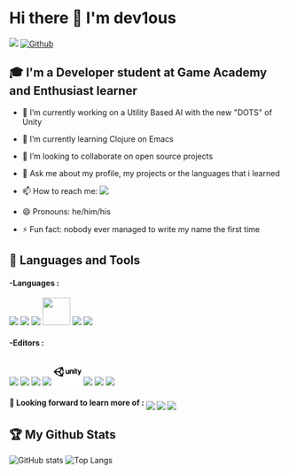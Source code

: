 # Hi there 👋 I'm dev1ous

![](https://visitor-badge.laobi.icu/badge?page_id=dev1ous.dev1ous)
[![Github](https://img.shields.io/github/followers/dev1ous?label=Follow&style=social)](https://github.com/dev1ous)

## :mortar_board: I'm a Developer student at Game Academy and Enthusiast learner

- 🔭 I’m currently working on a Utility Based AI with the new "DOTS" of Unity <p align="center">
- 🌱 I’m currently learning Clojure on Emacs <p align="center">
- 👯 I’m looking to collaborate on open source projects <p align="center">
- 💬 Ask me about my profile, my projects or the languages that i learned <p align="center">
- 📫 How to reach me: [<img align="top" widht="30px" height="30px" src="https://github.com/serendatapy/serendatapy/raw/main/assets/icons8-linkedin-circled.gif" />](https://www.linkedin.com/in/grégoire-faltrauer-b50b82228) <p align="center">
- 😄 Pronouns: he/him/his <p align="center">
- ⚡ Fun fact: nobody ever managed to write my name the first time

## :school_satchel: Languages and Tools

#### -Languages :
<img width="50px" src="https://raw.githubusercontent.com/yurijserrano/Github-Profile-Readme-Logos/master/programming%20languages/c%23.svg" /> <img width="50px" src="https://raw.githubusercontent.com/yurijserrano/Github-Profile-Readme-Logos/master/programming%20languages/c%2B%2B.svg" /> <img width="50px" src="https://raw.githubusercontent.com/yurijserrano/Github-Profile-Readme-Logos/master/programming%20languages/c.svg" />
  <img width="50px" height="50px" src="https://upload.wikimedia.org/wikipedia/commons/5/5d/Clojure_logo.svg" />
<img width="40px" src="https://camo.githubusercontent.com/ee7c2a37b02913fa0c8391d5ac4902336333e57dde7ab47ace2fb2e01ed1682e/68747470733a2f2f7777772e7068702e6e65742f696d616765732f6c6f676f732f6e65772d7068702d6c6f676f2e737667" />  <img width="40px" src="https://upload.wikimedia.org/wikipedia/fr/thumb/6/62/MySQL.svg/1200px-MySQL.svg.png" />
#### -Editors :
<img width="40px" src="https://raw.githubusercontent.com/yurijserrano/Github-Profile-Readme-Logos/master/text%20editors/atom.svg" /> <img width="40px" src="https://upload.wikimedia.org/wikipedia/commons/thumb/0/08/EmacsIcon.svg/1024px-EmacsIcon.svg.png" /> <img width="40px" src= "https://upload.wikimedia.org/wikipedia/commons/9/9f/Vimlogo.svg" /> <img width="50px" src="https://raw.githubusercontent.com/yurijserrano/Github-Profile-Readme-Logos/master/cloud/github.svg" /> <img width="50px" src="https://raw.githubusercontent.com/github/explore/80688e429a7d4ef2fca1e82350fe8e3517d3494d/topics/unity/unity.png" />  <img width="50px" src="https://camo.githubusercontent.com/f9c6fd1bc8ce0f2179b9d13b6aa0ba35b501a426896dfc3f19c6b6cc12d28682/68747470733a2f2f6669727374636f6e747269627574696f6e732e6769746875622e696f2f6173736574732f6775692d746f6f6c2d7475746f7269616c732f736f75726365747265652d6d61636f732d7475746f7269616c2f736f75726365747265652d6c6f676f2e706e67" /> <img width="50px" src="https://upload.wikimedia.org/wikipedia/commons/5/5f/Visual_Studio_Logo_%282013-2017%29.svg" /> <img width="50px" src="https://upload.wikimedia.org/wikipedia/commons/thumb/a/ae/Github-desktop-logo-symbol.svg/1024px-Github-desktop-logo-symbol.svg.png" />

#### 🌱 Looking forward to learn more of : <img align="middle" width="30px" src="https://upload.wikimedia.org/wikipedia/commons/thumb/2/20/UE_Logo_Black_Centered.svg/1200px-UE_Logo_Black_Centered.svg.png" /> <img align="middle" width="80px" src="https://encrypted-tbn0.gstatic.com/images?q=tbn:ANd9GcRqTW54nK2vddD26X8Rz0bvBOkPMZCIGY5fHSFsoHUxRBoAHxnMTYtBhXEbWO0djFpgnZY&usqp=CAU" /> <img align="middle" width="80px" src="https://cdn.icon-icons.com/icons2/2699/PNG/512/perforce_logo_icon_170858.png" />

## :trophy: My Github Stats

![GitHub stats](https://github-readme-stats.vercel.app/api?username=dev1ous&show_icons=true&theme=algolia)
![Top Langs](https://github-readme-stats.vercel.app/api/top-langs/?username=dev1ous&theme=algolia)

